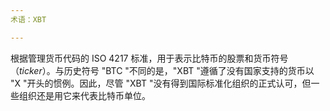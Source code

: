 ```yaml
---
术语：XBT

---
```

根据管理货币代码的 ISO 4217 标准，用于表示比特币的股票和货币符号（*ticker*）。与历史符号 "BTC "不同的是，"XBT "遵循了没有国家支持的货币以 "X "开头的惯例。因此，尽管 "XBT "没有得到国际标准化组织的正式认可，但一些组织还是用它来代表比特币单位。